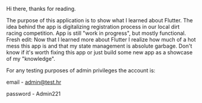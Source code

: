 Hi there, thanks for reading.

The purpose of this application is to show what I learned about Flutter. 
The idea behind the app is digitalizing registration process in our local dirt racing competition.
App is still "work in progress", but mostly functional.
Fresh edit: Now that I learned more about Flutter I realize how much of a hot mess this app is and that my state management is absolute garbage.
Don't know if it's worth fixing this app or just build some new app as a showcase of my "knowledge".

For any testing purposes of admin privileges the account is: 

email - admin@test.hr

password - Admin221
